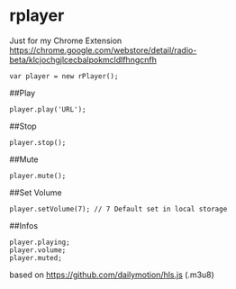 # rplayer

Just for my Chrome Extension https://chrome.google.com/webstore/detail/radio-beta/klcjochgjlcecbalpokmcldlfhngcnfh

```
var player = new rPlayer();
```

##Play

```
player.play('URL');
```

##Stop

```
player.stop();
```

##Mute

```
player.mute();
```

##Set Volume

```
player.setVolume(7); // 7 Default set in local storage
```

##Infos

```
player.playing;
player.volume;
player.muted;
```

based on https://github.com/dailymotion/hls.js (.m3u8)
